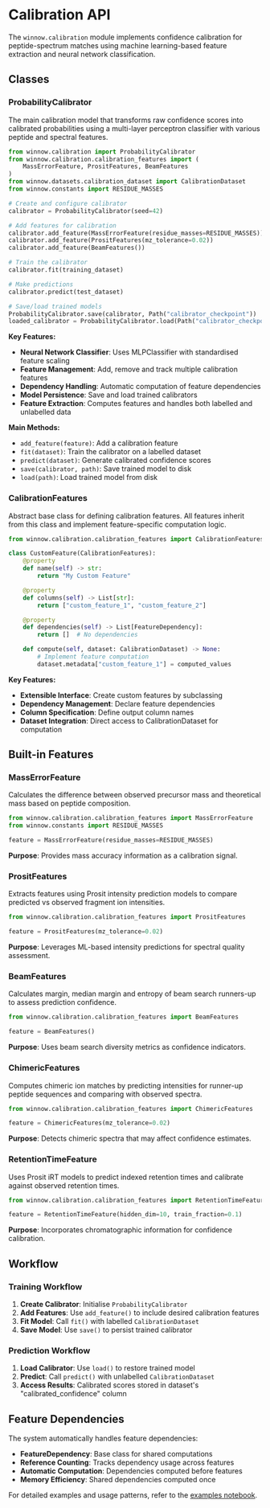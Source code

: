 # Calibration API

The `winnow.calibration` module implements confidence calibration for peptide-spectrum matches using machine learning-based feature extraction and neural network classification.

## Classes

### ProbabilityCalibrator

The main calibration model that transforms raw confidence scores into calibrated probabilities using a multi-layer perceptron classifier with various peptide and spectral features.

```python
from winnow.calibration import ProbabilityCalibrator
from winnow.calibration.calibration_features import (
    MassErrorFeature, PrositFeatures, BeamFeatures
)
from winnow.datasets.calibration_dataset import CalibrationDataset
from winnow.constants import RESIDUE_MASSES

# Create and configure calibrator
calibrator = ProbabilityCalibrator(seed=42)

# Add features for calibration
calibrator.add_feature(MassErrorFeature(residue_masses=RESIDUE_MASSES))
calibrator.add_feature(PrositFeatures(mz_tolerance=0.02))
calibrator.add_feature(BeamFeatures())

# Train the calibrator
calibrator.fit(training_dataset)

# Make predictions
calibrator.predict(test_dataset)

# Save/load trained models
ProbabilityCalibrator.save(calibrator, Path("calibrator_checkpoint"))
loaded_calibrator = ProbabilityCalibrator.load(Path("calibrator_checkpoint"))
```

**Key Features:**

- **Neural Network Classifier**: Uses MLPClassifier with standardised feature scaling
- **Feature Management**: Add, remove and track multiple calibration features
- **Dependency Handling**: Automatic computation of feature dependencies
- **Model Persistence**: Save and load trained calibrators
- **Feature Extraction**: Computes features and handles both labelled and unlabelled data

**Main Methods:**

- `add_feature(feature)`: Add a calibration feature
- `fit(dataset)`: Train the calibrator on a labelled dataset
- `predict(dataset)`: Generate calibrated confidence scores
- `save(calibrator, path)`: Save trained model to disk
- `load(path)`: Load trained model from disk

### CalibrationFeatures

Abstract base class for defining calibration features. All features inherit from this class and implement feature-specific computation logic.

```python
from winnow.calibration.calibration_features import CalibrationFeatures

class CustomFeature(CalibrationFeatures):
    @property
    def name(self) -> str:
        return "My Custom Feature"

    @property
    def columns(self) -> List[str]:
        return ["custom_feature_1", "custom_feature_2"]

    @property
    def dependencies(self) -> List[FeatureDependency]:
        return []  # No dependencies

    def compute(self, dataset: CalibrationDataset) -> None:
        # Implement feature computation
        dataset.metadata["custom_feature_1"] = computed_values
```

**Key Features:**

- **Extensible Interface**: Create custom features by subclassing
- **Dependency Management**: Declare feature dependencies
- **Column Specification**: Define output column names
- **Dataset Integration**: Direct access to CalibrationDataset for computation

## Built-in Features

### MassErrorFeature

Calculates the difference between observed precursor mass and theoretical mass based on peptide composition.

```python
from winnow.calibration.calibration_features import MassErrorFeature
from winnow.constants import RESIDUE_MASSES

feature = MassErrorFeature(residue_masses=RESIDUE_MASSES)
```

**Purpose**: Provides mass accuracy information as a calibration signal.

### PrositFeatures

Extracts features using Prosit intensity prediction models to compare predicted vs observed fragment ion intensities.

```python
from winnow.calibration.calibration_features import PrositFeatures

feature = PrositFeatures(mz_tolerance=0.02)
```

**Purpose**: Leverages ML-based intensity predictions for spectral quality assessment.

### BeamFeatures

Calculates margin, median margin and entropy of beam search runners-up to assess prediction confidence.

```python
from winnow.calibration.calibration_features import BeamFeatures

feature = BeamFeatures()
```

**Purpose**: Uses beam search diversity metrics as confidence indicators.

### ChimericFeatures

Computes chimeric ion matches by predicting intensities for runner-up peptide sequences and comparing with observed spectra.

```python
from winnow.calibration.calibration_features import ChimericFeatures

feature = ChimericFeatures(mz_tolerance=0.02)
```

**Purpose**: Detects chimeric spectra that may affect confidence estimates.

### RetentionTimeFeature

Uses Prosit iRT models to predict indexed retention times and calibrate against observed retention times.

```python
from winnow.calibration.calibration_features import RetentionTimeFeature

feature = RetentionTimeFeature(hidden_dim=10, train_fraction=0.1)
```

**Purpose**: Incorporates chromatographic information for confidence calibration.

## Workflow

### Training Workflow

1. **Create Calibrator**: Initialise `ProbabilityCalibrator`
2. **Add Features**: Use `add_feature()` to include desired calibration features
3. **Fit Model**: Call `fit()` with labelled `CalibrationDataset`
4. **Save Model**: Use `save()` to persist trained calibrator

### Prediction Workflow

1. **Load Calibrator**: Use `load()` to restore trained model
2. **Predict**: Call `predict()` with unlabelled `CalibrationDataset`
3. **Access Results**: Calibrated scores stored in dataset's "calibrated_confidence" column

## Feature Dependencies

The system automatically handles feature dependencies:

- **FeatureDependency**: Base class for shared computations
- **Reference Counting**: Tracks dependency usage across features
- **Automatic Computation**: Dependencies computed before features
- **Memory Efficiency**: Shared dependencies computed once

For detailed examples and usage patterns, refer to the [examples notebook](https://github.com/instadeepai/winnow/blob/main/examples/getting_started_with_winnow.ipynb).
